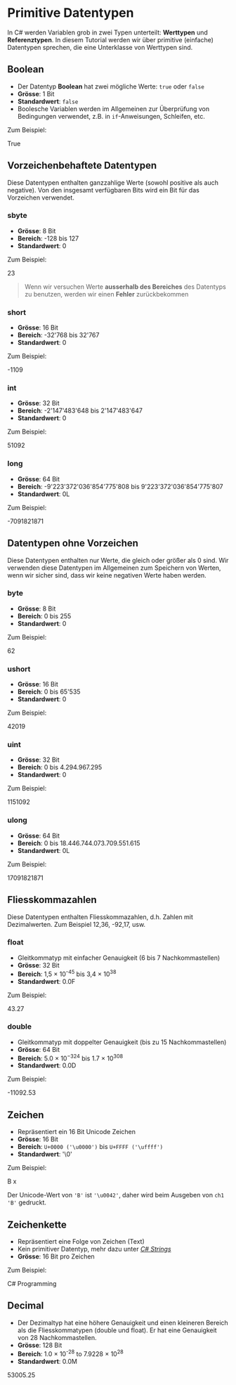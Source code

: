 # Primitive Datentypen

In C# werden Variablen grob in zwei Typen unterteilt: **Werttypen** und **Referenztypen**. In diesem Tutorial werden wir über primitive (einfache)
Datentypen sprechen, die eine Unterklasse von Werttypen sind.

## Boolean

- Der Datentyp **Boolean** hat zwei mögliche Werte: `true` oder `false`
- **Grösse**: 1 Bit
- **Standardwert**: `false`
- Boolesche Variablen werden im Allgemeinen zur Überprüfung von Bedingungen verwendet, z.B. in `if`-Anweisungen, Schleifen, etc.

Zum Beispiel:

<tabs>
    <tab title="C#">
        <code-block lang="c#" src="boolean.cs" />
    </tab>
    <tab title="Output">
        <code-block lang="bash">
            True
        </code-block>
    </tab>
</tabs>

## Vorzeichenbehaftete Datentypen

Diese Datentypen enthalten ganzzahlige Werte (sowohl positive als auch negative). Von den insgesamt verfügbaren Bits wird ein Bit für das Vorzeichen
verwendet.

### sbyte

- **Grösse**: 8 Bit
- **Bereich**: -128 bis 127
- **Standardwert**: 0

Zum Beispiel:

<tabs>
    <tab title="C#">
        <code-block lang="c#" src="sbyte.cs" />
    </tab>
    <tab title="Output">
        <code-block lang="bash">
            23
        </code-block>
    </tab>
</tabs>

> Wenn wir versuchen Werte **ausserhalb des Bereiches** des Datentyps zu benutzen, werden wir einen **Fehler** zurückbekommen

### short

- **Grösse**: 16 Bit
- **Bereich**: -32'768 bis 32'767
- **Standardwert**: 0

Zum Beispiel:

<tabs>
    <tab title="C#">
        <code-block lang="c#" src="short.cs" />
    </tab>
    <tab title="Output">
        <code-block lang="bash">
            -1109
        </code-block>
    </tab>
</tabs>

### int

- **Grösse**: 32 Bit
- **Bereich**: -2'147'483'648 bis 2'147'483'647
- **Standardwert**: 0

Zum Beispiel:

<tabs>
    <tab title="C#">
        <code-block lang="c#" src="int.cs" />
    </tab>
    <tab title="Output">
        <code-block lang="bash">
            51092
        </code-block>
    </tab>
</tabs>

### long

- **Grösse**: 64 Bit
- **Bereich**: -9'223'372'036'854'775'808 bis 9'223'372'036'854'775'807
- **Standardwert**: 0L

Zum Beispiel:

<tabs>
    <tab title="C#">
        <code-block lang="c#" src="long.cs" />
    </tab>
    <tab title="Output">
        <code-block lang="bash">
            -7091821871
        </code-block>
    </tab>
</tabs>

## Datentypen ohne Vorzeichen

Diese Datentypen enthalten nur Werte, die gleich oder größer als 0 sind. Wir verwenden diese Datentypen im Allgemeinen zum Speichern von Werten, wenn
wir sicher sind, dass wir keine negativen Werte haben werden.

### byte

- **Grösse**: 8 Bit
- **Bereich**: 0 bis 255
- **Standardwert**: 0

Zum Beispiel:

<tabs>
    <tab title="C#">
        <code-block lang="c#" src="byte.cs" />
    </tab>
    <tab title="Output">
        <code-block lang="bash">
            62
        </code-block>
    </tab>
</tabs>

### ushort

- **Grösse**: 16 Bit
- **Bereich**: 0 bis 65'535
- **Standardwert**: 0

Zum Beispiel:

<tabs>
    <tab title="C#">
        <code-block lang="c#" src="ushort.cs" />
    </tab>
    <tab title="Output">
        <code-block lang="bash">
            42019
        </code-block>
    </tab>
</tabs>

### uint

- **Grösse**: 32 Bit
- **Bereich**: 0 bis 4.294.967.295
- **Standardwert**: 0

Zum Beispiel:

<tabs>
    <tab title="C#">
        <code-block lang="c#" src="uint.cs" />
    </tab>
    <tab title="Output">
        <code-block lang="bash">
            1151092
        </code-block>
    </tab>
</tabs>

### ulong

- **Grösse**: 64 Bit
- **Bereich**: 0 bis 18.446.744.073.709.551.615
- **Standardwert**: 0L

Zum Beispiel:

<tabs>
    <tab title="C#">
        <code-block lang="c#" src="ulong.cs" />
    </tab>
    <tab title="Output">
        <code-block lang="bash">
            17091821871
        </code-block>
    </tab>
</tabs>

## Fliesskommazahlen

Diese Datentypen enthalten Fliesskommazahlen, d.h. Zahlen mit Dezimalwerten. Zum Beispiel 12,36, -92,17, usw.

### float

- Gleitkommatyp mit einfacher Genauigkeit (6 bis 7 Nachkommastellen)
- **Grösse**: 32 Bit
- **Bereich**: 1,5 × 10<sup>-45</sup> bis 3,4 × 10<sup>38</sup>
- **Standardwert**: 0.0F

Zum Beispiel:

<tabs>
    <tab title="C#">
        <code-block lang="c#" src="float.cs" />
    </tab>
    <tab title="Output">
        <code-block lang="bash">
            43.27
        </code-block>
    </tab>
</tabs>

### double

- Gleitkommatyp mit doppelter Genauigkeit (bis zu 15 Nachkommastellen)
- **Grösse**: 64 Bit
- **Bereich**: 5.0 × 10<sup>−324</sup> bis 1.7 × 10<sup>308</sup>
- **Standardwert**: 0.0D

Zum Beispiel:

<tabs>
    <tab title="C#">
        <code-block lang="c#" src="double.cs" />
    </tab>
    <tab title="Output">
        <code-block lang="bash">
            -11092.53
        </code-block>
    </tab>
</tabs>

## Zeichen

- Repräsentiert ein 16 Bit Unicode Zeichen
- **Grösse**: 16 Bit
- **Bereich**: `U+0000 ('\u0000')` bis `U+FFFF ('\uffff')`
- **Standardwert**: '\0'

Zum Beispiel:

<tabs>
    <tab title="C#">
        <code-block lang="c#" src="char.cs" />
    </tab>
    <tab title="Output">
        <code-block lang="bash">
            B
            x
        </code-block>
    </tab>
</tabs>

Der Unicode-Wert von `'B'` ist `'\u0042'`, daher wird beim Ausgeben von `ch1` `'B'` gedruckt.

## Zeichenkette

- Repräsentiert eine Folge von Zeichen (Text)
- Kein primitiver Datentyp, mehr dazu unter [_C# Strings_](Strings.md)
- **Grösse**: 16 Bit pro Zeichen

Zum Beispiel:

<tabs>
    <tab title="C#">
        <code-block lang="c#" src="string.cs" />
    </tab>
    <tab title="Output">
        <code-block lang="bash">
            C# Programming
        </code-block>
    </tab>
</tabs>

## Decimal

- Der Dezimaltyp hat eine höhere Genauigkeit und einen kleineren Bereich als die Fliesskommatypen (double und float). Er hat eine Genauigkeit von 28
  Nachkommastellen.
- **Grösse**: 128 Bit
- **Bereich**: 1.0 × 10<sup>-28</sup> to 7.9228 × 10<sup>28</sup>
- **Standardwert**: 0.0M

<tabs>
    <tab title="C#">
        <code-block lang="c#" src="decimal.cs" />
    </tab>
    <tab title="Output">
        <code-block lang="bash">
            53005.25
        </code-block>
    </tab>
</tabs>